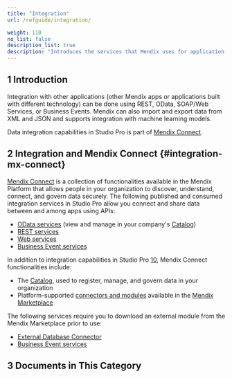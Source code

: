 ```yaml
---
title: "Integration"
url: /refguide/integration/

weight: 110
no_list: false
description_list: true
description: "Introduces the services that Mendix uses for application integration, for instance, OData, REST, and SOAP/Web Services. Mendix can also import and export data from XML and JSON."
---
```


## 1 Introduction

Integration with other applications (other Mendix apps or applications built with different technology) can be done using REST, OData, SOAP/Web Services, or Business Events. Mendix can also import and export data from XML and JSON and supports integration with machine learning models.

Data integration capabilities in Studio Pro is part of [Mendix Connect](#integration-mx-connect).

## 2 Integration and Mendix Connect {#integration-mx-connect}

[Mendix Connect](https://www.mendix.com/data-hub/) is a collection of functionalities available in the Mendix Platform that allows people in your organization to discover, understand, connect, and govern data securely. The following published and consumed integration services in Studio Pro allow you connect and share data between and among apps using APIs:

* [OData services](/refguide/integration/odata-services/) (view and manage in your company's [Catalog](/catalog/))
* [REST services](/refguide/integration/rest-services/)
* [Web services](/refguide/integration/web-services/)
* [Business Event services](/refguide/business-event-services/)

In addition to integration capabilities in Studio Pro [10](/releasenotes/studio-pro/10/), Mendix Connect functionalities include:

* The [Catalog](/catalog/#catalog-mx-connect), used to register, manage, and govern data in your organization
* Platform-supported [connectors and modules](/appstore/#marketplace-mx-connect) available in the [Mendix Marketplace](/appstore/)

The following services require you to download an external module from the Mendix Marketplace prior to use:

* [External Database Connector](https://marketplace.mendix.com/link/component/219862)
* [Business Event services](https://marketplace.mendix.com/link/component/202649)

## 3 Documents in This Category
